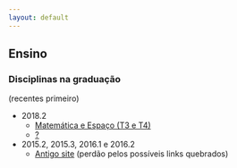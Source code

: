```yaml
---
layout: default
---
```


## Ensino

### Disciplinas na graduação

(recentes primeiro)
+ 2018.2
  + [Matemática e Espaço (T3 e T4)](/CC/2018.2.ME)
  + [?](#)
+ 2015.2, 2015.3, 2016.1 e 2016.2
  + [Antigo site](https://sites.google.com/site/elivaldolozerfr/home) (perdão pelos possíveis links quebrados)
